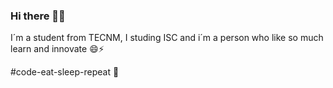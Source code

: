 ### Hi there 👋✨
I´m a student from TECNM, I studing ISC 
and i´m a person who like so much learn 
and innovate 😄⚡

#code-eat-sleep-repeat 🌱
<!--
**Angelajauregui/Angelajauregui** is a ✨ _special_ ✨ repository because its `README.md` (this file) appears on your GitHub profile.

Here are some ideas to get you started:

- 🔭 I’m currently working on ...
- 🌱 I’m currently learning ...
- 👯 I’m looking to collaborate on ...
- 🤔 I’m looking for help with ...
- 💬 Ask me about ...
- 📫 How to reach me: ...
- 😄 Pronouns: ...
- ⚡ Fun fact: ...
-->
